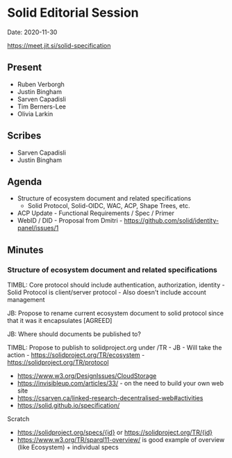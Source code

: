 # Solid Editorial Session
Date: 2020-11-30

https://meet.jit.si/solid-specification

## Present
- Ruben Verborgh
- Justin Bingham
- Sarven Capadisli
- Tim Berners-Lee
- Olivia Larkin

## Scribes

* Sarven Capadisli
* Justin Bingham

## Agenda

- Structure of ecosystem document and related specifications
    - Solid Protocol, Solid-OIDC, WAC, ACP, Shape Trees, etc.
- ACP Update - Functional Requirements / Spec / Primer
- WebID / DID - Proposal from Dmitri - https://github.com/solid/identity-panel/issues/1


## Minutes

### Structure of ecosystem document and related specifications

TIMBL: Core protocol should include authentication, authorization, identity - Solid Protocol is client/server protocol
    - Also doesn't include account management

JB: Propose to rename current ecosystem document to solid protocol since that it was it encapsulates [AGREED]
    
JB: Where should documents be published to?

TIMBL: Propose to publish to solidproject.org under /TR
    - JB - Will take the action
    - https://solidproject.org/TR/ecosystem
    - https://solidproject.org/TR/protocol

* https://www.w3.org/DesignIssues/CloudStorage
* https://invisibleup.com/articles/33/ - on the need to build your own web site
* https://csarven.ca/linked-research-decentralised-web#activities
* https://solid.github.io/specification/

Scratch
* https://solidproject.org/specs/{id} or https://solidproject.org/TR/{id}
* https://www.w3.org/TR/sparql11-overview/ is good example of overview (like Ecosystem) + individual specs

